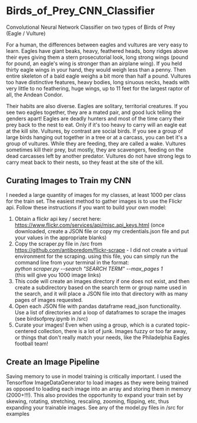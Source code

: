 # Birds_of_Prey_CNN_Classifier
Convolutional Neural Network Classifier on two types of Birds of Prey (Eagle / Vulture)
<p>For a human, the differences between eagles and vultures are very easy to learn. Eagles have giant beaks, heavy, feathered heads, bony ridges above their eyes giving them a stern prosecutorial look, long strong wings (pound for pound, an eagle's wing is stronger than an airplane wing). If you held thirty eagle wings in your hand, they would weigh less than a penny. Then entire skeleton of a bald eagle weighs a bit more than half a pound. Vultures too have distinctive features, heavy bodies, long sinuous necks, heads with very little to no feathering, huge wings, up to 11 feet for the largest raptor of all, the Andean Condor.   </p>
<p>Their habits are also diverse. Eagles are solitary, territorial creatures. If you see two eagles together, they are a mated pair, and good luck telling the genders apart! Eagles are deadly hunters and most of the time carry their prey back to the nest to eat. Only if it's too heavy to carry will an eagle eat at the kill site. Vultures, by contrast are social birds. If you see a group of large birds hanging out together in a tree or at a carcass, you can bet it's a group of vultures. While they are feeding, they are called a wake. Vultures sometimes kill their prey, but mostly, they are scavengers, feeding on the dead carcasses left by another predator. Vultures do not have strong legs to carry meat back to their nests, so they feast at the site of the kill.</p>

## Curating Images to Train my CNN
I needed a large quantity of images for my classes, at least 1000 per class for the train set. The easiest method to gather images is to use the Flickr api. Follow these instructions if you want to build your own model:

1) Obtain a flickr api key / secret here: https://www.flickr.com/services/api/misc.api_keys.html (once downloaded, create a JSON file or copy my credentials.json file and put your values in the appropriate blanks)
2) Copy the scraper.py file in /src from https://github.com/antiboredom/flickr-scrape - I did not create a virtual environment for the scraping. using this file, you can simply run the command line from your terminal in the format: <br><i> python scraper.py --search "SEARCH TERM" --max_pages 1 </i><br>(this will give you 1000 image links)
3) This code will create an images directory if one does not exist, and then create a subdirectory based on the search term or group name used in the search, and it will place a JSON file into that directory with as many pages of images requested.
4) Open each JSON file with pandas dataframe read_json functionality. Use a list of directories and a loop of dataframes to scrape the images (see birdsofprey.ipynb in /src)
5) Curate your images! Even when using a group, which is a curated topic-centered collection, there is a lot of junk. Images fuzzy or too far away, or things that don't really match your needs, like the Philadelphia Eagles football team!

## Create an Image Pipeline
Saving memory to use in model training is critically important. I used the Tensorflow ImageDataGenerator to load images as they were being trained as opposed to loading each image into an array and storing them in memory (2000+!!!). This also provides the opportunity to expand your train set by skewing, rotating, stretching, rescaling, zooming, flipping, etc, thus expanding your trainable images. See any of the model.py files in /src for examples
